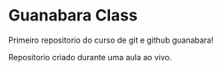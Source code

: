 # Guanabara Class
 Primeiro repositorio do curso de git e github guanabara!

 Repositorio criado durante uma aula ao vivo.
